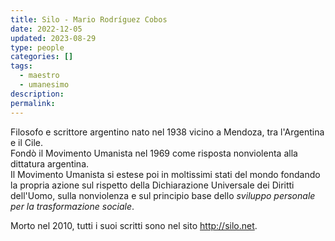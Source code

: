 ```yaml
---
title: Silo - Mario Rodríguez Cobos
date: 2022-12-05
updated: 2023-08-29
type: people
categories: []
tags:
  - maestro
  - umanesimo
description: 
permalink:
---
```


Filosofo e scrittore argentino nato nel 1938 vicino a Mendoza, tra l'Argentina e il Cile.  
Fondò il Movimento Umanista nel 1969 come risposta nonviolenta alla dittatura argentina.  
Il Movimento Umanista si estese poi in moltissimi stati del mondo fondando la propria azione sul rispetto della Dichiarazione Universale dei Diritti dell'Uomo, sulla nonviolenza e sul principio base dello _sviluppo personale per la trasformazione sociale_.

Morto nel 2010, tutti i suoi scritti sono nel sito <http://silo.net>.
